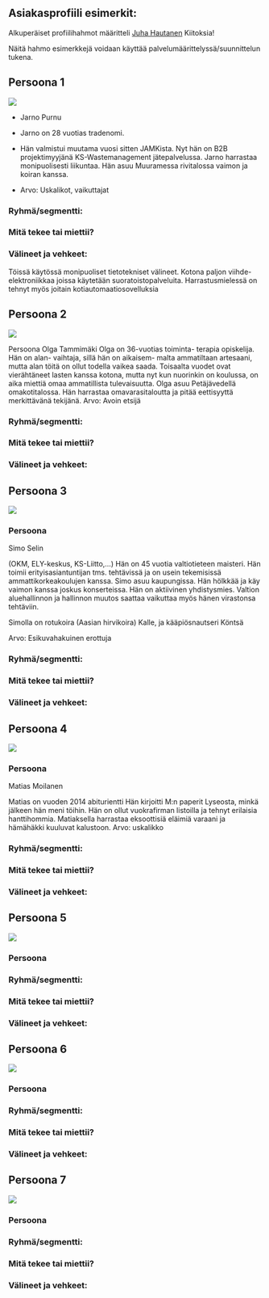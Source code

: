 ## Asiakasprofiili esimerkit:

Alkuperäiset profiilihahmot määritteli [Juha Hautanen](https://www.linkedin.com/in/juhahautanen)
Kiitoksia! 

Näitä hahmo esimerkkejä voidaan käyttää palvelumäärittelyssä/suunnittelun tukena.


## Persoona 1

![](https://openclipart.org/image/300px/svg_to_png/219445/Young.png&disposition=attachment)

  * Jarno Purnu
  * Jarno on 28 vuotias tradenomi. 
  * Hän valmistui muutama vuosi sitten JAMKista. Nyt hän on B2B 
projektimyyjänä KS-Wastemanagement jätepalvelussa. Jarno harrastaa monipuolisesti liikuntaa.
Hän asuu Muuramessa rivitalossa vaimon ja koiran kanssa. 

  * Arvo: Uskalikot, vaikuttajat


### Ryhmä/segmentti:


### Mitä tekee tai miettii?


### Välineet ja vehkeet:

Töissä käytössä monipuoliset tietotekniset välineet. Kotona paljon viihde-elektroniikkaa joissa käytetään suoratoistopalveluita. Harrastusmielessä on tehnyt myös joitain kotiautomaatiosovelluksia

## Persoona 2

![](https://openclipart.org/image/300px/svg_to_png/181752/womanmoney.png&disposition=attachment)

Persoona
Olga Tammimäki
Olga on 36-vuotias toiminta-
terapia opiskelija. Hän on alan-
vaihtaja, sillä hän on aikaisem-
malta ammatiltaan artesaani, 
mutta alan töitä on ollut todella 
vaikea saada. Toisaalta vuodet ovat vierähtäneet lasten kanssa kotona, mutta nyt kun nuorinkin on koulussa, on aika miettiä omaa ammatillista tulevaisuutta. Olga asuu Petäjävedellä omakotitalossa. Hän harrastaa omavarasitaloutta ja pitää eettisyyttä merkittävänä tekijänä.
Arvo: Avoin etsijä

### Ryhmä/segmentti:


### Mitä tekee tai miettii?


### Välineet ja vehkeet:


## Persoona 3

![](https://openclipart.org/image/300px/svg_to_png/181752/womanmoney.png&disposition=attachment)

### Persoona

Simo Selin

(OKM, ELY-keskus, KS-Liitto,…)
Hän on 45 vuotia valtiotieteen maisteri.
Hän toimii erityisasiantuntijan tms.
tehtävissä ja on usein tekemisissä 
ammattikorkeakoulujen kanssa. Simo 
asuu kaupungissa. Hän hölkkää ja
käy vaimon kanssa joskus konserteissa. 
Hän on aktiivinen yhdistysmies. Valtion aluehallinnon ja hallinnon muutos saattaa vaikuttaa myös hänen virastonsa tehtäviin. 

Simolla on rotukoira (Aasian hirvikoira) Kalle, ja kääpiösnautseri Köntsä 


Arvo: Esikuvahakuinen erottuja


### Ryhmä/segmentti:


### Mitä tekee tai miettii?


### Välineet ja vehkeet:


## Persoona 4

![](https://openclipart.org/image/300px/svg_to_png/181752/womanmoney.png&disposition=attachment)

### Persoona

Matias Moilanen

Matias on vuoden 2014 abiturientti Hän kirjoitti M:n paperit Lyseosta, minkä
jälkeen hän meni töihin. Hän on ollut vuokrafirman listoilla ja
tehnyt erilaisia hanttihommia. Matiaksella harrastaa eksoottisiä eläimiä varaani ja hämähäkki kuuluvat kalustoon.
Arvo: uskalikko



### Ryhmä/segmentti:


### Mitä tekee tai miettii?


### Välineet ja vehkeet:


## Persoona 5

![](https://openclipart.org/image/300px/svg_to_png/181752/womanmoney.png&disposition=attachment)

### Persoona


### Ryhmä/segmentti:


### Mitä tekee tai miettii?


### Välineet ja vehkeet:



## Persoona 6

![](https://openclipart.org/image/300px/svg_to_png/181752/womanmoney.png&disposition=attachment)

### Persoona


### Ryhmä/segmentti:


### Mitä tekee tai miettii?


### Välineet ja vehkeet:

## Persoona 7

![](https://openclipart.org/image/300px/svg_to_png/181752/womanmoney.png&disposition=attachment)

### Persoona


### Ryhmä/segmentti:


### Mitä tekee tai miettii?


### Välineet ja vehkeet:


